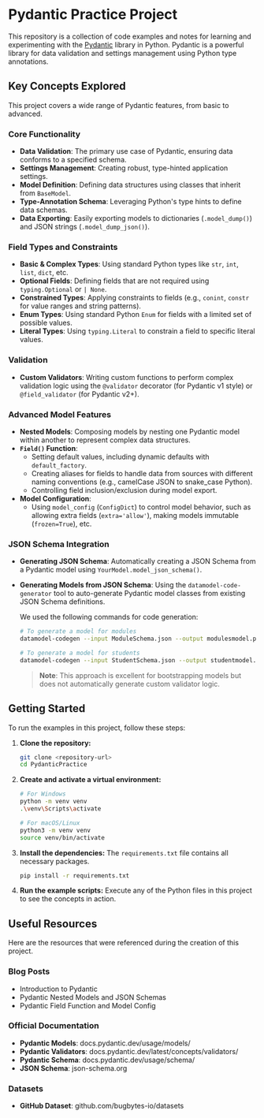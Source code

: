 # Pydantic Practice Project

This repository is a collection of code examples and notes for learning and experimenting with the [Pydantic](https://docs.pydantic.dev/) library in Python. Pydantic is a powerful library for data validation and settings management using Python type annotations.

## Key Concepts Explored

This project covers a wide range of Pydantic features, from basic to advanced.

### Core Functionality

*   **Data Validation**: The primary use case of Pydantic, ensuring data conforms to a specified schema.
*   **Settings Management**: Creating robust, type-hinted application settings.
*   **Model Definition**: Defining data structures using classes that inherit from `BaseModel`.
*   **Type-Annotation Schema**: Leveraging Python's type hints to define data schemas.
*   **Data Exporting**: Easily exporting models to dictionaries (`.model_dump()`) and JSON strings (`.model_dump_json()`).

### Field Types and Constraints

*   **Basic & Complex Types**: Using standard Python types like `str`, `int`, `list`, `dict`, etc.
*   **Optional Fields**: Defining fields that are not required using `typing.Optional` or `| None`.
*   **Constrained Types**: Applying constraints to fields (e.g., `conint`, `constr` for value ranges and string patterns).
*   **Enum Types**: Using standard Python `Enum` for fields with a limited set of possible values.
*   **Literal Types**: Using `typing.Literal` to constrain a field to specific literal values.

### Validation

*   **Custom Validators**: Writing custom functions to perform complex validation logic using the `@validator` decorator (for Pydantic v1 style) or `@field_validator` (for Pydantic v2+).

### Advanced Model Features

*   **Nested Models**: Composing models by nesting one Pydantic model within another to represent complex data structures.
*   **`Field()` Function**:
    *   Setting default values, including dynamic defaults with `default_factory`.
    *   Creating aliases for fields to handle data from sources with different naming conventions (e.g., camelCase JSON to snake_case Python).
    *   Controlling field inclusion/exclusion during model export.
*   **Model Configuration**:
    *   Using `model_config` (`ConfigDict`) to control model behavior, such as allowing extra fields (`extra='allow'`), making models immutable (`frozen=True`), etc.

### JSON Schema Integration

*   **Generating JSON Schema**: Automatically creating a JSON Schema from a Pydantic model using `YourModel.model_json_schema()`.
*   **Generating Models from JSON Schema**: Using the `datamodel-code-generator` tool to auto-generate Pydantic model classes from existing JSON Schema definitions.

    We used the following commands for code generation:
    ```bash
    # To generate a model for modules
    datamodel-codegen --input ModuleSchema.json --output modulesmodel.py

    # To generate a model for students
    datamodel-codegen --input StudentSchema.json --output studentmodel.py
    ```
    > **Note**: This approach is excellent for bootstrapping models but does not automatically generate custom validator logic.

## Getting Started

To run the examples in this project, follow these steps:

1.  **Clone the repository:**
    ```bash
    git clone <repository-url>
    cd PydanticPractice
    ```

2.  **Create and activate a virtual environment:**
    ```bash
    # For Windows
    python -m venv venv
    .\venv\Scripts\activate

    # For macOS/Linux
    python3 -m venv venv
    source venv/bin/activate
    ```

3.  **Install the dependencies:**
    The `requirements.txt` file contains all necessary packages.
    ```bash
    pip install -r requirements.txt
    ```

4.  **Run the example scripts:**
    Execute any of the Python files in this project to see the concepts in action.

## Useful Resources

Here are the resources that were referenced during the creation of this project.

### Blog Posts

*   Introduction to Pydantic
*   Pydantic Nested Models and JSON Schemas
*   Pydantic Field Function and Model Config

### Official Documentation

*   **Pydantic Models**: docs.pydantic.dev/usage/models/
*   **Pydantic Validators**: docs.pydantic.dev/latest/concepts/validators/
*   **Pydantic Schema**: docs.pydantic.dev/usage/schema/
*   **JSON Schema**: json-schema.org

### Datasets

*   **GitHub Dataset**: github.com/bugbytes-io/datasets